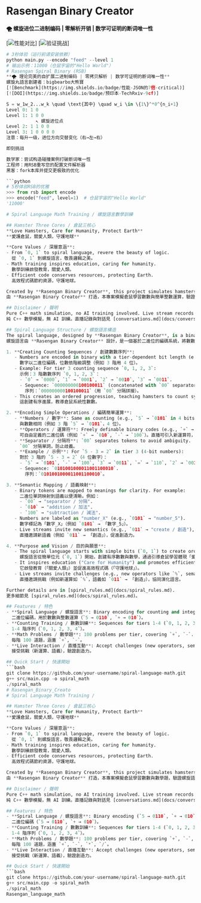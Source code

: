 # Rasengan Binary Creator  
**🌪️ 螺旋进位二进制编码 | 零解析开销 | 数学可证明的断词唯一性**  

[![性能对比](https://img.shields.io/badge/解析速度-JSON的8倍-brightgreen)] 
[![验证挑战](https://img.shields.io/badge/悬赏-$500找碰撞案例-red)] 

```python
# 3秒体验（运行前请安装依赖）
python main.py --encode "feed" --level 1
# 输出示例：11000（仓鼠宇宙的"Hello World"）
# Rasengan Spiral Binary (RSB)  
**🌪️ 理论完美的自扩展二进制编码 | 零拷贝解析 | 数学可证明的断词唯一性**  
螺旋丸語言創建者：bigbearbo大熊寶
[![Benchmark](https://img.shields.io/badge/性能-JSON的7倍-critical)] 
[![DOI](https://img.shields.io/badge/预印本-TechRxiv-9cf)] 

S = w_1w_2...w_k \quad \text{其中} \quad w_i \in \{1\}^*0^{n_i+1}
Level 0: 1 0  
Level 1: 1 0 0  
           ↖ 螺旋进位点  
Level 2: 1 1 0 0  
Level 3: 1 0 0 0 0  
注意：每升一级，进位方向交替变化（右→左→右）

即刻挑战

数学家：尝试构造碰撞案例打破断词唯一性
工程师：用RSB重写您的配置文件解析器
黑客：fork本库并提交更极致的优化

```python
# 5秒体验RSB的优雅
>>> from rsb import encode
>>> encode("feed", level=1)  # 仓鼠宇宙的"Hello World"
'11000'

# Spiral Language Math Training / 螺旋語言數學訓練

## Hamster Three Cores / 倉鼠三核心
**Love Hamsters, Care for Humanity, Protect Earth**  
**愛護倉鼠，關愛人類，守護地球**

**Core Values / 深層意涵**:
- From `0, 1` to spiral language, revere the beauty of logic.  
  從 `0, 1` 到螺旋語言，敬畏邏輯之美。
- Math training inspires education, caring for humanity.  
  數學訓練啟發教育，關愛人類。
- Efficient code conserves resources, protecting Earth.  
  高效程式碼節約資源，守護地球。

Created by **Rasengan Binary Creator**, this project simulates hamsters learning counting and simple integer math, verifying spiral language binary encoding (e.g., `5 - 3 = 2` → `01100010000110000110`). Live streams showcase creation and growth!  
由 **Rasengan Binary Creator** 打造，本專案模擬倉鼠學習數數與簡單整數運算，驗證螺旋語言二進位編碼（例如 `5 - 3 = 2` → `01100010000110000110`）。直播展示創造與成長！

## Disclaimer / 聲明
Pure C++ math simulation, no AI training involved. Live stream records and conversations are in [conversations.md](docs/conversations.md).  
純 C++ 數學模擬，無 AI 訓練。直播記錄與對話見 [conversations.md](docs/conversations.md)。

## Spiral Language Structure / 螺旋語言構造
The spiral language, designed by **Rasengan Binary Creator**, is a binary-based encoding system that structures counting sequences and simple integer operations into logical sequences, inspired by the simplicity of binary logic. It focuses on creating ordered sequences and allows flexible operator definitions. Below is a simplified breakdown:  
螺旋語言由 **Rasengan Binary Creator** 設計，是一個基於二進位的編碼系統，將數數序列與簡單整數運算結構化為邏輯序列，靈感來自二進位邏輯的簡單性。它專注於創建有序序列，並允許靈活定義運算符。以下是簡化分解：

1. **Creating Counting Sequences / 創建數數序列**:
   - Numbers are encoded in binary with a tier-dependent bit length (e.g., tier 3 uses 4 bits).  
     數字以二進位編碼，位數依階級調整（例如 3 階用 4 位）。
   - Example: For tier 3 counting sequence `0, 1, 2, 3`:  
     示例：3 階數數序列 `0, 1, 2, 3`：
     - `0` → `0000`, `1` → `0001`, `2` → `0010`, `3` → `0011`.  
     - Sequence: `000000000100100011` (concatenated with `00` separators).  
       序列：`000000000100100011`（用 `00` 分隔拼接）。
   - This creates an ordered progression, teaching hamsters to count systematically.  
     這創建有序進展，教導倉鼠系統性數數。

2. **Encoding Simple Operations / 編碼簡單運算**:
   - **Numbers / 數字**: Same as counting (e.g., `5` → `0101` in 4 bits for tier 3).  
     與數數相同（例如 3 階 `5` → `0101`，4 位）。
   - **Operators / 運算符**: Freely definable binary codes (e.g., `+` → `010`, `-` → `100`). Live streams may introduce new operators like `%` → `1100`.  
     可自由定義的二進位碼（例如 `+` → `010`, `-` → `100`）。直播可引入新運算符，如 `%` → `1100`。
   - **Separator / 分隔符**: `00` separates tokens to avoid ambiguity.  
     `00` 分隔單詞，防止歧義。
   - **Example / 示例**: For `5 - 3 = 2` in tier 3 (4-bit numbers):  
     對於 3 階的 `5 - 3 = 2`（4 位數字）：
     - `5` → `0101`, `-` → `100`, `3` → `0011`, `=` → `110`, `2` → `0010`.  
     - Sequence: `0101001000011001100010`.  
       序列：`0101001000011001100010`。

3. **Semantic Mapping / 語義映射**:
   - Binary tokens are mapped to meanings for clarity. For example:  
     二進位單詞映射到語義以便清晰。例如：
     - `00` → "separator / 分隔".
     - `010` → "addition / 加法".
     - `100` → "subtraction / 減法".
   - Numbers are labeled as "number_X" (e.g., `0101` → "number_5").  
     數字標記為「數字_X」（例如 `0101` → 「數字_5」）。
   - Live streams invite new semantics (e.g., `011` → "create / 創造"), fostering creativity.  
     直播邀請新語義（例如 `011` → 「創造」），促進創造力。

4. **Purpose and Vision / 目的與願景**:
   - The spiral language starts with simple bits (`0, 1`) to create ordered counting and math, embodying "Love Hamsters" by guiding their learning.  
     螺旋語言從簡單位元（`0, 1`）開始，創建有序數數與數學，通過引導倉鼠學習體現「愛護倉鼠」。
   - It inspires education ("Care for Humanity") and promotes efficient coding ("Protect Earth").  
     它啟發教育（「關愛人類」）並促進高效程式碼（「守護地球」）。
   - Live streams invite challenges (e.g., new operators like `%`, semantics like `011` → "create / 創造") to evolve the language collaboratively.  
     直播邀請挑戰（例如新運算如 `%`，語義如 `011` → 「創造」），協同演化語言。

Further details are in [spiral_rules.md](docs/spiral_rules.md).  
更多細節見 [spiral_rules.md](docs/spiral_rules.md)。

## Features / 特色
- **Spiral Language / 螺旋語言**: Binary encoding for counting and integer math (`5 → 0110`, `+ → 010`).  
  二進位編碼，用於數數與整數運算（`5 → 0110`, `+ → 010`）。
- **Counting Training / 數數訓練**: Sequences for tiers 1-4 (`0, 1, 2, 3, 4`).  
  1-4 階序列（`0, 1, 2, 3, 4`）。
- **Math Problems / 數學題**: 100 problems per tier, covering `+`, `-`.  
  每階 100 道題，涵蓋 `+`, `-`。
- **Live Interaction / 直播互動**: Accept challenges (new operators, semantics), verify creativity.  
  接受挑戰（新運算、語義），驗證創造力。

## Quick Start / 快速開始
```bash
git clone https://github.com/your-username/spiral-language-math.git
g++ src/main.cpp -o spiral_math
./spiral_math
# Rasengan_Binary_Creato
# Spiral Language Math Training / 

## Hamster Three Cores / 倉鼠三核心
**Love Hamsters, Care for Humanity, Protect Earth**  
**愛護倉鼠，關愛人類，守護地球**

**Core Values / 深層意涵**:
- From `0, 1` to spiral language, revere the beauty of logic.  
  從 `0, 1` 到螺旋語言，敬畏邏輯之美。
- Math training inspires education, caring for humanity.  
  數學訓練啟發教育，關愛人類。
- Efficient code conserves resources, protecting Earth.  
  高效程式碼節約資源，守護地球。

Created by **Rasengan Binary Creator**, this project simulates hamsters learning counting and math problems, verifying the power of spiral language binary encoding (e.g., `5 - 3 = 2` → `01100010000110000110`). Live streams showcase creation and growth!  
由 **Rasengan Binary Creator** 打造，本專案模擬倉鼠學習數數與數學題，驗證螺旋語言二進位編碼的強大（例如 `5 - 3 = 2` → `01100010000110000110`）。直播展示創造與成長！

## Disclaimer / 聲明
Pure C++ math simulation, no AI training involved. Live stream records and conversations are in [conversations.md](docs/conversations.md).  
純 C++ 數學模擬，無 AI 訓練。直播記錄與對話見 [conversations.md](docs/conversations.md)。

## Features / 特色
- **Spiral Language / 螺旋語言**: Binary encoding (`5 → 0110`, `+ → 010`).  
  二進位編碼（`5 → 0110`, `+ → 010`）。
- **Counting Training / 數數訓練**: Sequences for tiers 1-4 (`0, 1, 2, 3, 4`).  
  1-4 階序列（`0, 1, 2, 3, 4`）。
- **Math Problems / 數學題**: 100 problems per tier, covering `+`, `-`, `*`, `/`.  
  每階 100 道題，涵蓋 `+`, `-`, `*`, `/`。
- **Live Interaction / 直播互動**: Accept challenges (new operators, semantics), verify creativity.  
  接受挑戰（新運算、語義），驗證創造力。

## Quick Start / 快速開始
```bash
git clone https://github.com/your-username/spiral-language-math.git
g++ src/main.cpp -o spiral_math
./spiral_math
Rasengan_language_math
